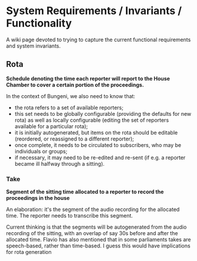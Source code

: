 # System Requirements / Invariants / Functionality

A wiki page devoted to trying to capture the current functional requirements and system invariants.

## Rota

**Schedule denoting the time each reporter will report to the House
Chamber to cover a certain portion of the proceedings.**

In the context of Bungeni, we also need to know that:
  * the rota refers to a set of available reporters;
  * this set needs to be globally configurable (providing the defaults for new rota) as well as locally configurable (editing the set of reporters available for a particular rota);
  * it is initially autogenerated, but items on the rota should be editable (reordered, or reassigned to a different reporter);
  * once complete, it needs to be circulated to subscribers, who may be individuals or groups;
  * if necessary, it may need to be re-edited and re-sent (if e.g. a reporter became ill halfway through a sitting).

### Take

**Segment of the sitting time allocated to a reporter to record the proceedings in the house**


An elaboration: it's the segment of the audio recording for the
allocated time. The reporter needs to transcribe this segment.

Current thinking is that the segments will be autogenerated from the
audio recording of the sitting, with an overlap of say 30s before and
after the allocated time. Flavio has also mentioned that in some
parliaments takes are speech-based, rather than time-based. I guess
this would have implications for rota generation

